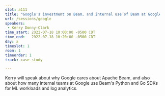 ```yaml
---
slot: a111
title: "Google's investment on Beam, and internal use of Beam at Google"
url: /sessions/google
speakers:
 - Kerry Donny-Clark
time_start: 2022-07-18 10:00:00 -0500 CDT
time_end:   2022-07-18 10:20:00 -0500 CDT
day: a
timeslot: 1
room: 1
timeorder: 1
track: case-study

---
```


Kerry will speak about why Google cares about Apache Beam, and also about how many internal teams at Google use Beam's Python and Go SDKs for ML workloads and log analytics.
